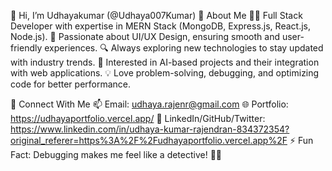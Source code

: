👋 Hi, I’m Udhayakumar (@Udhaya007Kumar)
🔹 About Me
👨‍💻 Full Stack Developer with expertise in MERN Stack (MongoDB, Express.js, React.js, Node.js).
🎨 Passionate about UI/UX Design, ensuring smooth and user-friendly experiences.
🔍 Always exploring new technologies to stay updated with industry trends.
🚀 Interested in AI-based projects and their integration with web applications.
💡 Love problem-solving, debugging, and optimizing code for better performance.

🔹 Connect With Me
📫 Email: udhaya.rajenr@gmail.com
🌐 Portfolio: https://udhayaportfolio.vercel.app/
🔗 LinkedIn/GitHub/Twitter: https://www.linkedin.com/in/udhaya-kumar-rajendran-834372354?original_referer=https%3A%2F%2Fudhayaportfolio.vercel.app%2F
⚡ Fun Fact: Debugging makes me feel like a detective! 🕵️‍♂️
